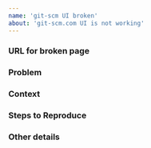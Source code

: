 ```yaml
---
name: 'git-scm UI broken'
about: 'git-scm.com UI is not working'
---
```


<!--- 
Please follow the instructions below. 
An issue properly explained is solved much faster! 

* If you are experiencing problems/questions/bugs with git itself, start a discussion on the [community mailing list](https://git-scm.com/community).
* If you are experiencing problems on your git for windows program, please open an issue at [git-for-windows/git](https://github.com/git-for-windows/git).
* Please open Git documentation (a.k.a. man/help pages, i.e. anything with a URL starting with `https://git-scm.com/docs`) specific issues with the [community](https://git-scm.com/community),
* Please open Pro Git book contents issues (i.e. anything with a URL starting with `https://git-scm.com/book` or its PDF versions) at [progit/progit2](https://github.com/progit/progit2/issues).

-->

<!--- Provide a brief summary of the issue in the title above -->

### URL for broken page
<!--- Tell us in which page is the website broken  -->

### Problem
<!--- Tell us the problem as clear as possible -->

### Context
<!--- Which operating system and browser are you using? -->
<!--- Providing context helps us come up with a solution that is most useful in the real world -->

### Steps to Reproduce 
<!--- Provide a detailed list of steps. -->
<!--- In the rare cases where this is infeasible, we will also accept a detailed set of instructions. -->

### Other details
<!--- Include as many relevant details you may find relevant -->

